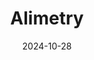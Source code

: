 ---  
layout: startup_page  
title: "Alimetry"  
id: "alimetry.com"  
permalink: "/alimetryalimetry.com10282024/"  
website: "https://www.alimetry.com/"  
funding_round: "Series A"  
funding_amount: "$18M"  
investors: "GD1 (Global from Day One), American Gastroenterological Association (AGA) GI Opportunity Fund, Olympus Innovation Ventures, IceHouse Ventures"  
about: "Alimetry develops and commercializes a wearable gut health monitoring device using AI-powered analysis to provide accurate and rapid diagnoses of gut disorders. Its technology improves upon conventional diagnostic methods by reducing cost, time, and invasiveness, leading to more effective treatments and improved patient outcomes. The device uses Body Surface Gastric Mapping to detect electrical currents from the gut and combines this with patient-reported symptoms."  
markets: "Healthtech, MedTech, AI, Medical Device"  
hq: "Minneapolis, Minnesota, United States"  
founded_year: "2019"  
linkedin: "https://www.linkedin.com/company/alimetry-ltd"  
twitter: ""  
instagram: ""  
facebook: ""  
crunchbase: "https://www.crunchbase.com/organization/alimetry"  
pitchbook: ""  

date_display: "28-Oct-2024"  
date: "2024-10-28"

# SEO Optimization  
meta_title: "Alimetry - Series A Funding ($18M)"  
meta_description: "Alimetry, Alimetry develops and commercializes a wearable gut health monitoring device using AI-powered analysis to provide accurate and rapid diagnoses of gut ..."  
meta_keywords: "Alimetry, Healthtech, MedTech, AI, Medical Device, Series A funding"  
canonical_url: "https://startup.projectstartups.com/alimetryalimetry.com10282024/"  
---